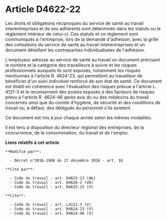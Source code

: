 # Article D4622-22

Les droits et obligations réciproques du service de santé au travail interentreprises et de ses adhérents sont déterminés
dans les statuts ou le règlement intérieur de celui-ci. Ces statuts et ce règlement sont communiqués à l'entreprise, lors de
la demande d'adhésion, avec la grille des cotisations du service de santé au travail interentreprises et un document
détaillant les contreparties individualisées de l'adhésion. 

L'employeur adresse au service de santé au travail un document précisant le nombre et la catégorie des travailleurs à suivre
et les risques professionnels auxquels ils sont exposés, notamment les risques mentionnés à l'article R. 4624-23, qui
permettent au travailleur de bénéficier d'un suivi individuel renforcé de son état de santé. Ce document est établi en
cohérence avec l'évaluation des risques prévue à l'article L. 4121-3 et le recensement des postes exposés à des facteurs de
risques prévu à l'article R. 4624-46 après avis du ou des médecins du travail concernés ainsi que du comité d'hygiène, de
sécurité et des conditions de travail ou, à défaut, des délégués du personnel s'ils existent. 

Ce document est mis à jour chaque année selon les mêmes modalités. 

Il est tenu à disposition du directeur régional des entreprises, de la concurrence, de la consommation, du travail et de
l'emploi.

**Liens relatifs à cet article**

	**Modifié par**:

	  - Décret n°2016-1908 du 27 décembre 2016 - art. 18

	**Cité par**:

	  - Code du travail - art. D4625-13 (Ab)
	  - Code du travail - art. D4626-2 (VD)
	  - Code du travail - art. R4625-15 (V)

	**Cite**:

	  - Code du travail - art. L4121-3 (V)
	  - Code du travail - art. R4624-23 (V)
	  - Code du travail - art. R4624-46 (V)
